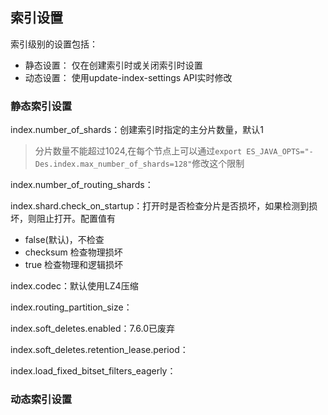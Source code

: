 ## 索引设置

 索引级别的设置包括：

 * 静态设置： 仅在创建索引时或关闭索引时设置
 * 动态设置： 使用update-index-settings API实时修改

 ### 静态索引设置

 index.number_of_shards：创建索引时指定的主分片数量，默认1

 > 分片数量不能超过1024,在每个节点上可以通过`export ES_JAVA_OPTS="-Des.index.max_number_of_shards=128"`修改这个限制

 index.number_of_routing_shards：

 index.shard.check_on_startup：打开时是否检查分片是否损坏，如果检测到损坏，则阻止打开。配置值有

 * false(默认)，不检查
 * checksum 检查物理损坏
 * true    检查物理和逻辑损坏

 index.codec：默认使用LZ4压缩

 index.routing_partition_size：

 index.soft_deletes.enabled：7.6.0已废弃

 index.soft_deletes.retention_lease.period：

 index.load_fixed_bitset_filters_eagerly：

 ### 动态索引设置

 